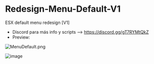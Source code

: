 # Redesign-Menu-Default-V1
ESX default menu redesign [V1]

- Discord para más info y scripts --> https://discord.gg/gT7RYMtQkZ
- Preview: 

![MenuDefault.png](https://i.postimg.cc/SQDHB4Hk/esx-menu-default-V1.png)

![image](https://user-images.githubusercontent.com/109901732/216442591-c948c0a0-0c01-4ac9-b41e-caecc32b73e3.png)
